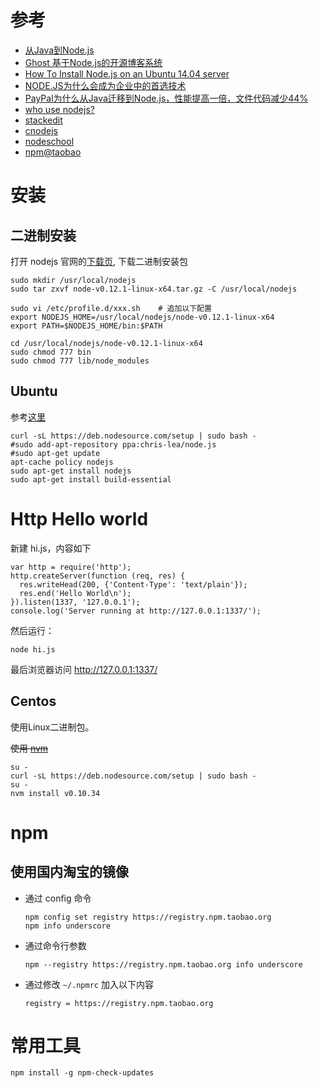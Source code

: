 
# 参考
* [从Java到Node.js](http://www.ituring.com.cn/article/946)
* [Ghost 基于Node.js的开源博客系统](http://segmentfault.com/a/1190000000372040)
* [How To Install Node.js on an Ubuntu 14.04 server](https://www.digitalocean.com/community/tutorials/how-to-install-node-js-on-an-ubuntu-14-04-server)
* [NODE.JS为什么会成为企业中的首选技术](http://ourjs.com/detail/532f0650c911679a2800000a)
* [PayPal为什么从Java迁移到Node.js，性能提高一倍，文件代码减少44%](http://ourjs.com/detail/52a914f0127c763203000008)
* [who use nodejs?](https://github.com/joyent/node/wiki/Projects,-Applications,-and-Companies-Using-Node)
* [stackedit](https://stackedit.io/)
* [cnodejs](https://cnodejs.org/)
* [nodeschool](http://nodeschool.io/)
* [npm@taobao](https://npm.taobao.org/)


# 安装

## 二进制安装

打开 nodejs 官网的[下载页](https://nodejs.org/download/), 下载二进制安装包
 

```
sudo mkdir /usr/local/nodejs
sudo tar zxvf node-v0.12.1-linux-x64.tar.gz -C /usr/local/nodejs

sudo vi /etc/profile.d/xxx.sh    # 追加以下配置
export NODEJS_HOME=/usr/local/nodejs/node-v0.12.1-linux-x64
export PATH=$NODEJS_HOME/bin:$PATH

cd /usr/local/nodejs/node-v0.12.1-linux-x64
sudo chmod 777 bin
sudo chmod 777 lib/node_modules
```





## Ubuntu

参考[这里](https://github.com/joyent/node/wiki/Installing-Node.js-via-package-manager)

```
curl -sL https://deb.nodesource.com/setup | sudo bash -
#sudo add-apt-repository ppa:chris-lea/node.js
#sudo apt-get update
apt-cache policy nodejs
sudo apt-get install nodejs
sudo apt-get install build-essential
```


# Http Hello world

新建 hi.js，内容如下

```
var http = require('http');
http.createServer(function (req, res) {
  res.writeHead(200, {'Content-Type': 'text/plain'});
  res.end('Hello World\n');
}).listen(1337, '127.0.0.1');
console.log('Server running at http://127.0.0.1:1337/');
```

然后运行：

```
node hi.js
```

最后浏览器访问 http://127.0.0.1:1337/



## Centos

使用Linux二进制包。

<del>使用 [nvm](https://github.com/joyent/node/wiki/installing-node.js-via-package-manager#enterprise-linux-and-fedora)</del>

```
su - 
curl -sL https://deb.nodesource.com/setup | sudo bash -
su -
nvm install v0.10.34
```


# npm

## 使用国内淘宝的镜像

* 通过 config 命令

    ```
    npm config set registry https://registry.npm.taobao.org
    npm info underscore
    ```

* 通过命令行参数

    ```
    npm --registry https://registry.npm.taobao.org info underscore
    ```

* 通过修改 `~/.npmrc` 加入以下内容

    ```
    registry = https://registry.npm.taobao.org
    ```

# 常用工具

```
npm install -g npm-check-updates
```
